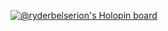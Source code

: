[![@ryderbelserion's Holopin board](https://holopin.me/ryderbelserion)](https://holopin.io/@ryderbelserion)
